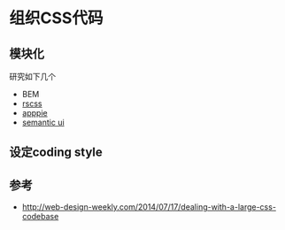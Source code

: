 # 组织CSS代码
## 模块化
研究如下几个
* BEM
* [rscss](https://github.com/rstacruz/rscss)
* [apppie](http://www.apppie.org/)
* [semantic ui](http://semantic-ui.com/)

## 设定coding style
## 参考
* http://web-design-weekly.com/2014/07/17/dealing-with-a-large-css-codebase
